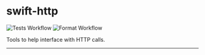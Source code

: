 # swift-http

![Tests Workflow](https://github.com/JacksonUtsch/swift-http/actions/workflows/tests.yml/badge.svg)
![Format Workflow](https://github.com/JacksonUtsch/swift-http/actions/workflows/format.yml/badge.svg)

Tools to help interface with HTTP calls.

---
